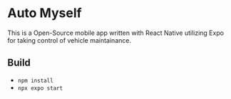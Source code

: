 # Auto Myself

This is a Open-Source mobile app written with React Native utilizing Expo for taking control of vehicle maintainance.

## Build

- `npm install`
- `npx expo start`
